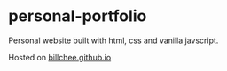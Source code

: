 # personal-portfolio

Personal website built with html, css and vanilla javscript.

Hosted on [billchee.github.io](billchee.github.io)
